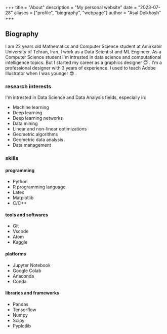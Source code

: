 +++
title = "About"
description = "My personal website"
date = "2023-07-28"
aliases = ["profile", "biography", "webpage"]
author = "Asal Delkhosh"
+++

## Biography

I am 22 years old Mathematics and Computer Science student at Amirkabir University of Tehran, Iran. I work as a Data Scientist and ML Engineer. As a Computer Science student I'm intrested in data science and computational intelligence topics. But I started my career as a graphics designer 😇 . I'm a professional designer with 3 years of experience. I used to teach Adobe Illustrator when I was younger 😎 .

### research interests

I'm intrested in Data Science and Data Analysis fields, especially in:

- Machine learning
- Deep learning
- Deep learning networks
- Data mining
- Linear and non-linear optimizations
- Geometric algorithms
- Geometric data analysis
- Data management

### skills

#### programming

- Python
- R programming language
- Latex
- Matplotlib
- C/C++

#### tools and softwares

- Git
- Vscode
- Atom
- Kaggle

#### platforms

- Jupyter Notebook
- Google Colab
- Anaconda
- Conda

#### libraries and frameworks

- Pandas
- Tensorflow
- Numpy
- Scipy
- Pyplotlib
